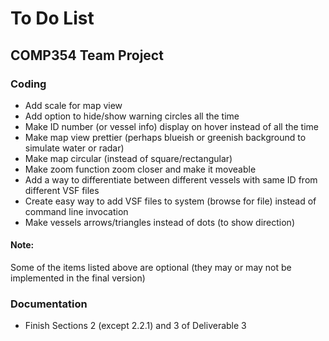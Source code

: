To Do List
=======
## COMP354 Team Project

### Coding

* Add scale for map view
* Add option to hide/show warning circles all the time
* Make ID number (or vessel info) display on hover instead of all the time
* Make map view prettier (perhaps blueish or greenish background to simulate water or radar)
* Make map circular (instead of square/rectangular)
* Make zoom function zoom closer and make it moveable
* Add a way to differentiate between different vessels with same ID from different VSF files
* Create easy way to add VSF files to system (browse for file) instead of command line invocation
* Make vessels arrows/triangles instead of dots (to show direction)

#### Note:
Some of the items listed above are optional (they may or may not be implemented in the final version)

### Documentation

* Finish Sections 2 (except 2.2.1) and 3 of Deliverable 3